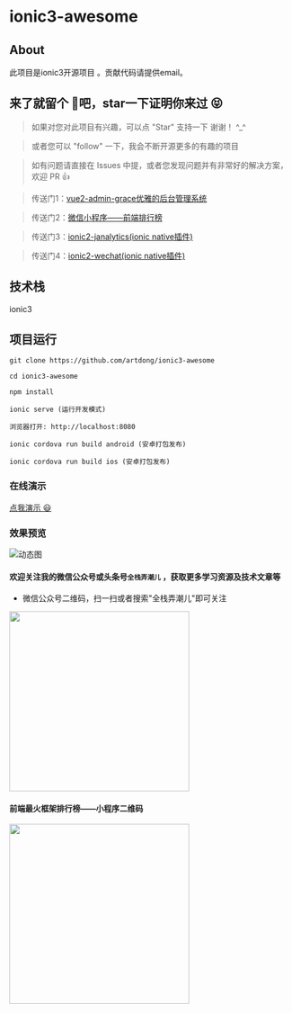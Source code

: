 # ionic3-awesome

## About

此项目是ionic3开源项目 。贡献代码请提供email。


## 来了就留个 :feet:吧，star一下证明你来过  :stuck_out_tongue_closed_eyes:

>  如果对您对此项目有兴趣，可以点 "Star" 支持一下 谢谢！ ^_^

>  或者您可以 "follow" 一下，我会不断开源更多的有趣的项目

>  如有问题请直接在 Issues 中提，或者您发现问题并有非常好的解决方案，欢迎 PR 👍

>  传送门1：[vue2-admin-grace优雅的后台管理系统](https://github.com/artdong/vue-admin)

>  传送门2：[微信小程序——前端排行榜](https://github.com/artdong/weapp-web-rank)

>  传送门3：[ionic2-janalytics(ionic native插件)](https://github.com/artdong/ionic2-janalytics)

>  传送门4：[ionic2-wechat(ionic native插件)](https://github.com/artdong/ionic2-wechat)

## 技术栈

ionic3


## 项目运行

```
git clone https://github.com/artdong/ionic3-awesome

cd ionic3-awesome 

npm install

ionic serve (运行开发模式)

浏览器打开: http://localhost:8080

ionic cordova run build android (安卓打包发布)

ionic cordova run build ios (安卓打包发布)
```

### 在线演示

[点我演示 :smiley:](https://artdong.github.io/blog/2018/06/01/ionic3-awesome)

### 效果预览

![动态图](https://github.com/artdong/ionic3-awesome/blob/develop/src/assets/screen/ionic3-awesome-v0.14.gif?raw=true)

#### 欢迎关注我的微信公众号或头条号`全栈弄潮儿` ，获取更多学习资源及技术文章等

* 微信公众号二维码，扫一扫或者搜索"全栈弄潮儿"即可关注

<img src="https://github.com/artdong/weapp-web-rank/blob/master/images/qrcode.png" width="320px" style="display:inline;">

#### 前端最火框架排行榜——小程序二维码

<img src="https://github.com/artdong/weapp-web-rank/blob/master/images/gh_web-rank.jpg" width="320px" style="display:inline;">
